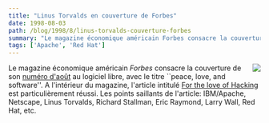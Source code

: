 ```yaml
---
title: "Linus Torvalds en couverture de Forbes"
date: 1998-08-03
path: /blog/1998/8/linus-torvalds-couverture-forbes
summary: "Le magazine économique américain Forbes consacre la couverture de son numéro d'août au logiciel libre, avec le titre ``peace, love, and software''."
tags: ['Apache', 'Red Hat']
---
```


<P>
<IMG ALIGN="right" SRC="http://www.forbes.com/Forbes/98/0810/gifs/coversm.jpg"> Le magazine économique américain
<EM>Forbes</EM> consacre la couverture de son <A HREF="http://www.forbes.com/Forbes/98/0810/">numéro
d'août</A> au logiciel libre, avec le titre ``peace, love,
and software''. A l'intérieur du magazine, l'article intitulé <A HREF="http://www.forbes.com/forbes/98/0810/6209094a.htm">For the love
of Hacking</A> est particulièrement réussi. Les points saillants de
l'article: IBM/Apache, Netscape, Linus Torvalds, Richard Stallman,
Eric Raymond, Larry Wall, Red Hat, etc.
</P>


